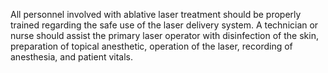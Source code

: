 All personnel involved with ablative laser treatment should be properly trained regarding the safe use of the laser delivery system. A technician or nurse should assist the primary laser operator with disinfection of the skin, preparation of topical anesthetic, operation of the laser, recording of anesthesia, and patient vitals.